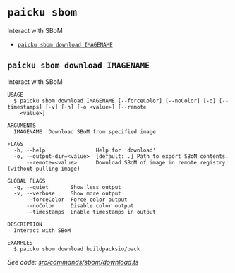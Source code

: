 `paicku sbom`
=============

Interact with SBoM

* [`paicku sbom download IMAGENAME`](#paicku-sbom-download-imagename)

## `paicku sbom download IMAGENAME`

Interact with SBoM

```
USAGE
  $ paicku sbom download IMAGENAME [--forceColor] [--noColor] [-q] [--timestamps] [-v] [-h] [-o <value>] [--remote
    <value>]

ARGUMENTS
  IMAGENAME  Download SBoM from specified image

FLAGS
  -h, --help                Help for 'download'
  -o, --output-dir=<value>  [default: .] Path to export SBoM contents.
      --remote=<value>      Download SBoM of image in remote registry (without pulling image)

GLOBAL FLAGS
  -q, --quiet       Show less output
  -v, --verbose     Show more output
      --forceColor  Force color output
      --noColor     Disable color output
      --timestamps  Enable timestamps in output

DESCRIPTION
  Interact with SBoM

EXAMPLES
  $ paicku sbom download buildpacksio/pack
```

_See code: [src/commands/sbom/download.ts](https://github.com/nodeshift/paicku/blob/v0.0.7/src/commands/sbom/download.ts)_
